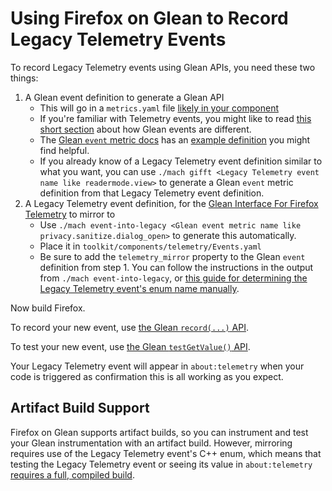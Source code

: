 # Using Firefox on Glean to Record Legacy Telemetry Events

To record Legacy Telemetry events using Glean APIs, you need these two things:

1. A Glean event definition to generate a Glean API
    * This will go in a `metrics.yaml` file [likely in your component][new-metrics-yaml]
    * If you're familiar with Telemetry events, you might like to read [this short section][glean-events-vs]
  	  about how Glean events are different.
    * The [Glean `event` metric docs][glean-event-doc] has an
  	  [example definition][sample-event-defn] you might find helpful.
    * If you already know of a Legacy Telemetry event definition similar to what you want,
      you can use `./mach gifft <Legacy Telemetry event name like readermode.view>`
      to generate a Glean `event` metric definition from that Legacy Telemetry event definition.
2. A Legacy Telemetry event definition, for the [Glean Interface For Firefox Telemetry][gifft] to mirror to
    * Use `./mach event-into-legacy <Glean event metric name like privacy.sanitize.dialog_open>` to generate this automatically.
    * Place it in `toolkit/components/telemetry/Events.yaml`
    * Be sure to add the `telemetry_mirror` property to the Glean `event`
      definition from step 1. You can follow the instructions in the output from `./mach event-into-legacy`,
      or [this guide for determining the Legacy Telemetry event's enum name manually][legacy-enum-name].

Now build Firefox.

To record your new event, use [the Glean `record(...)` API][glean-event-api].

To test your new event, use [the Glean `testGetValue()` API][glean-test-api].

Your Legacy Telemetry event will appear in `about:telemetry`
when your code is triggered as confirmation this is all working as you expect.

## Artifact Build Support

Firefox on Glean supports artifact builds,
so you can instrument and test your Glean instrumentation with an artifact build.
However, mirroring requires use of the Legacy Telemetry event's C++ enum,
which means that testing the Legacy Telemetry event or seeing its value in `about:telemetry`
[requires a full, compiled build][artifact-support-gifft].

[new-metrics-yaml]: ./new_definitions_file.md#where-do-i-define-new-metrics-and-pings
[glean-events-vs]: ./migration.md#events---use-gleans-event
[glean-event-doc]: https://mozilla.github.io/glean/book/reference/metrics/event.html
[sample-event-defn]: https://mozilla.github.io/glean/book/reference/metrics/event.html#metric-parameters
[gifft]: ./gifft.md
[legacy-enum-name]: ./gifft.md#the-telemetry_mirror-property-in-metricsyaml
[glean-event-api]: https://mozilla.github.io/glean/book/reference/metrics/event.html#recordobject
[glean-test-api]: https://mozilla.github.io/glean/book/reference/metrics/event.html#testing-api
[artifact-support-gifft]: ./gifft.md#artifact-build-support
